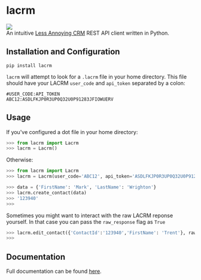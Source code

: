# lacrm
![](https://travis-ci.org/HighMileage/lacrm.svg?branch=master)      
An intuitive [Less Annoying CRM](https://www.lessannoyingcrm.com) REST API client written in Python.

## Installation and Configuration
```
pip install lacrm
```

`lacrm` will attempt to look for a `.lacrm` file in your home directory. This file should have your LACRM `user_code` and `api_token` separated by a colon:
```
#USER_CODE:API_TOKEN
ABC12:ASDLFKJP0R3UP0Q32U0P91283JFIOWUERV
```

## Usage
If you've configured a dot file in your home directory:
```python
>>> from lacrm import Lacrm
>>> lacrm = Lacrm()
```

Otherwise:
```python
>>> from lacrm import Lacrm
>>> lacrm = Lacrm(user_code='ABC12', api_token='ASDLFKJP0R3UP0Q32U0P91283JFIOWUERV')
```
    
```python
>>> data = {'FirstName': 'Mark', 'LastName': 'Wrighton'}
>>> lacrm.create_contact(data)
>>> '123940'
>>>
```

Sometimes you might want to interact with the raw LACRM reponse yourself. In that case you can pass the `raw_response` flag as `True`
```python
>>> lacrm.edit_contact({'ContactId':'123940','FirstName': 'Trent'}, raw_reposne=True)
>>>
```

## Documentation
Full documentation can be found [here](https://somedocumentation.com).
